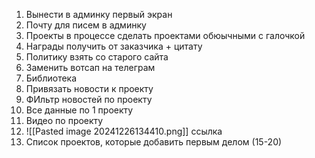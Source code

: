 1. Вынести в админку первый экран
2. Почту для писем в админку
3. Проекты в процессе сделать проектами обюычными с галочкой
4. Награды получить от заказчика + цитату
5. Политику взять со старого сайта
6. Заменить вотсап на телеграм
7. Библиотека
8. Привязать новости к проекту
9. ФИльтр новостей по проекту
10. Все данные по 1 проекту
11. Видео по проекту
12. ![[Pasted image 20241226134410.png]] ссылка
13. Список проектов, которые добавить первым делом (15-20)